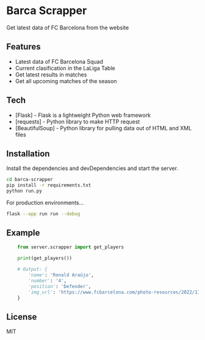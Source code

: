 #  Barca Scrapper
Get latest data of FC Barcelona from the website

## Features

- Latest data of FC Barcelona Squad
- Current clasification in the LaLiga Table
- Get latest results in matches
- Get all upcoming matches of the season

## Tech

- [Flask] - Flask is a lightweight Python web framework
- [requests] - Python library to make HTTP request
- [BeautifulSoup] - Python library for pulling data out of HTML and XML files

## Installation

Install the dependencies and devDependencies and start the server.
```sh
cd barca-scrapper
pip install -r requirements.txt 
python run.py
```
For production environments...

```sh
flask --app run run --debug
```

## Example
```py
    from server.scrapper import get_players

    print(get_players())
    
    # Output: {
        'name': 'Ronald Araújo', 
        'number': '4', 
        'position': 'Defender', 
        'img_url': 'https://www.fcbarcelona.com/photo-resources/2022/11/02/04daeacd-0023-4927-a9df-417a942806ba/04-RONALD_ARAUJO_.jpg?width=470&height=470'
    }
```
## License

MIT
